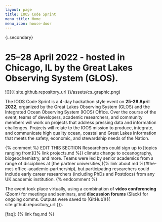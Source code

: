 ```yaml
---
layout: page
title: IOOS Code Sprint
menu_title: Home
menu_icon: house-door
---
```


{:.secondary}
# **25–28 April 2022** - hosted in Chicago, IL by the Great Lakes Observing System (GLOS).

![]({{ site.github.repository_url }}/assets/cs_graphic.png)

The IOOS Code Sprint is a 4-day hackathon style event on **25-28 April 2022**, organized by the Great Lakes Observing System (GLOS) and the Integrated Ocean Observing System (IOOS) Office. Over the course of the event, teams of developers, academic researchers, and community members will work on projects that address pressing data and information challenges. Projects will relate to the IOOS mission to produce, integrate, and communicate high quality ocean, coastal and Great Lakes information that meets the safety, economic, and stewardship needs of the Nation.


{% comment %}
EDIT THIS SECTION
Researchers could sign up to [topics ranging from]({% link projects.md %})
climate change to oceanography, biogeochemistry, and more. Teams were led by
senior academics from a range of disciplines at
[the partner universities]({% link about.md %}#the-met-office-academic-partnership),
but participating researchers could include early career researchers
(including PhDs and Postdocs) from any UK academic institution.
{% endcomment %}

The event took place virtually, using a combination of **video conferencing**
(Zoom) for meetings and seminars, and **discussion forums** (Slack) for ongoing
comms. Outputs were saved to [GitHub]({{ site.github.repository_url }}).

[faq]: {% link faq.md %}
